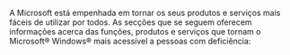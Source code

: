 A Microsoft está empenhada em tornar os seus produtos e serviços mais fáceis de utilizar por todos. As secções que se seguem oferecem informações acerca das funções, produtos e serviços que tornam o Microsoft® Windows® mais acessível a pessoas com deficiência:

<!--HONumber=Oct16_HO1-->


